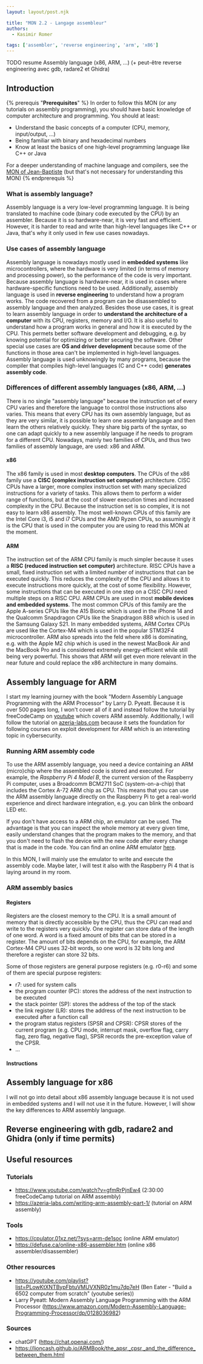 ```yaml
---
layout: layout/post.njk

title: "MON 2.2 - Langage assembleur"
authors:
  - Kasimir Romer

tags: ['assembler', 'reverse engineering', 'arm', 'x86']
---
```

<!-- Début Résumé -->
TODO resume
Assembly language (x86, ARM, ...) (+ peut-être reverse engineering avec gdb, radare2 et Ghidra)
<!-- fin résumé -->

<!-- ## Structure de ce MON
1. Introduction
  - What is assembly language?
    - Assembly vs high-level language
  - Use cases of assembly language
    - Super fast execution
    - Embedded systems (memory constraints, ...)
    - Reverse engineering -> most important for me personally
  - Differences of different assembly languages (x86, ARM, ...)
2. Assembly language for ARM
  - why? -> ARM is used in many embedded systems and will be used more and more in the future
  - follow tutorial on https://azeria-labs.com/writing-arm-assembly-part-1/
3. Assembly language for x86
  - not in depth, only show the key differences to ARM assembly
4. Reverse engineering with gdb, radare2 and Ghidra (only if time permits)
  - gdb
  - radare2
  - Ghidra
5. Useful resources
  - Online resources
  - Tools (like online assemblers, ...) -->

## Introduction

{% prerequis "**Prerequisites**" %}
In order to follow this MON (or any tutorials on assembly programming), you should have basic knowledge of computer architecture and programming. You should at least:
- Understand the basic concepts of a computer (CPU, memory, input/output, ...)
- Being familiar with binary and hexadecimal numbers
- Know at least the basics of one high-level programming language like C++ or Java

For a deeper understanding of machine language and compilers, see the [MON of Jean-Baptiste](../../JBD/Mes_MON/compilateur) (but that's not necessary for understanding this MON)
{% endprerequis %}

### What is assembly language?
Assembly language is a very low-level programming language. It is being translated to machine code (binary code executed by the CPU) by an assembler. Because it is so hardware-near, it is very fast and efficient. However, it is harder to read and write than high-level languages like C++ or Java, that's why it only used in few use cases nowadays.

### Use cases of assembly language
Assembly language is nowadays mostly used in **embedded systems** like microcontrollers, where the hardware is very limited (in terms of memory and processing power), so the performance of the code is very important. Because assembly language is hardware-near, it is used in cases where hardware-specific functions need to be used. Additionally, assembly language is used in **reverse engineering** to understand how a program works. The code recovered from a program can be disassembled to assembly language and then analyzed.
Besides those use cases, it is great to learn assembly language in order to **understand the architecture of a computer** with its CPU, registers, memory and I/O. It is also useful to understand how a program works in general and how it is executed by the CPU. This permets better software development and debugging, e.g. by knowing potential for optimizing or better securing the software.
Other special use cases are **OS and driver development** because some of the functions in those area can't be implemented in high-level languages. Assembly language is used unknowingly by many programs, because the compiler that compiles high-level languages (C and C++ code) **generates assembly code**.

### Differences of different assembly languages (x86, ARM, ...)
There is no single "assembly language" because the instruction set of every CPU varies and therefore the language to control those instructions also varies. This means that every CPU has its own assembly language, but as they are very similar, it is possible to learn one assembly language and then learn the others relatively quickly. They share big parts of the syntax, so one can adapt quickly to a new assembly language if he needs to program for a different CPU. Nowadays, mainly two families of CPUs, and thus two families of assembly language, are used: x86 and ARM.

#### x86
The x86 family is used in most **desktop computers**. The CPUs of the x86 family use a **CISC (complex instruction set computer)** architecture. CISC CPUs have a larger, more complex instruction set with many specialized instructions for a variety of tasks. This allows them to perform a wider range of functions, but at the cost of slower execution times and increased complexity in the CPU. Because the instruction set is so complex, it is not easy to learn x86 assembly. The most well-known CPUs of this family are the Intel Core i3, i5 and i7 CPUs and the AMD Ryzen CPUs, so assumingly it is the CPU that is used in the computer you are using to read this MON at the moment.

#### ARM
The instruction set of the ARM CPU family is much simpler because it uses a **RISC (reduced instruction set computer)** architecture. RISC CPUs have a small, fixed instruction set with a limited number of instructions that can be executed quickly. This reduces the complexity of the CPU and allows it to execute instructions more quickly, at the cost of some flexibility. However, some instructions that can be executed in one step on a CISC CPU need multiple steps on a RISC CPU. ARM CPUs are used in most **mobile devices and embedded systems**. The most common CPUs of this family are the Apple A-series CPUs like the A15 Bionic which is used in the iPhone 14 and the Qualcomm Snapdragon CPUs like the Snapdragon 888 which is used in the Samsung Galaxy S21. In many embedded systems, ARM Cortex CPUs are used like the Cortex-M4 which is used in the popular STM32F4 microcontroller. ARM also spreads into the feld where x86 is dominating, e.g. with the Apple M2 chip which is used in the newest MacBook Air and the MacBook Pro and is considered extremely energy-efficient while still being very powerful. This shows that ARM will get even more relevant in the near future and could replace the x86 architecture in many domains.

## Assembly language for ARM
I start my learning journey with the book "Modern Assembly Language Programming with the ARM Processor" by Larry D. Pyeatt. Because it is over 500 pages long, I won't cover all of it and instead follow the tutorial by freeCodeCamp on [youtube](https://www.youtube.com/watch?v=gfmRrPjnEw4) which covers ARM assembly. Additionally, I will follow the tutorial on [azeria-labs.com](https://azeria-labs.com/writing-arm-assembly-part-1/) because it sets the foundation for following courses on exploit development for ARM which is an interesting topic in cybersecurity.

### Running ARM assembly code
To use the ARM assembly language, you need a device containing an ARM (micro)chip where the assembled code is stored and executed. For example, the _Raspberry Pi 4 Model B_, the current version of the Raspberry Pi computer, uses a Broadcomm BCM2711 SoC (system-on-a-chip) that includes the Cortex A-72 ARM chip as CPU. This means that you can use the ARM assembly language directly on the Raspberry Pi to get a real-world experience and direct hardware integration, e.g. you can blink the onboard LED etc.

If you don't have access to a ARM chip, an emulator can be used. The advantage is that you can inspect the whole memory at every given time, easily understand changes that the program makes to the memory, and that you don't need to flash the device with the new code after every change that is made in the code. You can find an online ARM emulator [here](https://cpulator.01xz.net/?sys=arm-de1soc).

In this MON, I will mainly use the emulator to write and execute the assembly code. Maybe later, I will test it also with the Raspberry Pi 4 that is laying around in my room.

### ARM assembly basics
#### Registers
Registers are the closest memory to the CPU. It is a small amount of memory that is directly accessible by the CPU, thus the CPU can read and write to the registers very quickly. One register can store data of the length of one word. A word is a fixed amount of bits that can be stored in a register. The amount of bits depends on the CPU, for example, the ARM Cortex-M4 CPU uses 32-bit words, so one word is 32 bits long and therefore a register can store 32 bits.

Some of those registers are general purpose registers (e.g. r0-r6) and some of them are special purpose registers:
- r7: used for system calls
- the program counter (PC): stores the address of the next instruction to be executed
- the stack pointer (SP): stores the address of the top of the stack
- the link register (LR): stores the address of the next instruction to be executed after a function call
- the program status registers (SPSR and CPSR): CPSR stores of the current program (e.g. CPU mode, interrupt mask, overflow flag, carry flag, zero flag, negative flag), SPSR records the pre-exception value of the CPSR.
- ...

#### Instructions







## Assembly language for x86
I will not go into detail about x86 assembly language because it is not used in embedded systems and I will not use it in the future. However, I will show the key differences to ARM assembly language.

## Reverse engineering with gdb, radare2 and Ghidra (only if time permits)

## Useful resources
### Tutorials
- https://www.youtube.com/watch?v=gfmRrPjnEw4 (2:30:00 freeCodeCamp tutorial on ARM assembly)
- https://azeria-labs.com/writing-arm-assembly-part-1/ (tutorial on ARM assembly)

### Tools
- https://cpulator.01xz.net/?sys=arm-de1soc (online ARM emulator)
- https://defuse.ca/online-x86-assembler.htm (online x86 assembler/disassembler)

### Other resources
- https://youtube.com/playlist?list=PLowKtXNTBypFbtuVMUVXNR0z1mu7dp7eH (Ben Eater - "Build a 6502 computer from scratch" (youtube series))
- Larry Pyeatt: Modern Assembly Language Programming with the ARM Processor (https://www.amazon.com/Modern-Assembly-Language-Programming-Processor/dp/0128036982)

### Sources
- chatGPT (https://chat.openai.com/)
- https://lioncash.github.io/ARMBook/the_apsr,_cpsr,_and_the_difference_between_them.html

